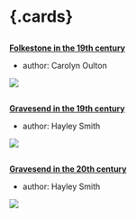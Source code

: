 <param ve-config 
       title="Places E-P"
       banner="/images/banners/19c.jpg"
       layout="index">

# {.cards}

##
**[Folkestone in the 19th century](/19c/19c-folkestone/)**

- author: Carolyn Oulton

![](https://iiif.juncture-digital.org/thumbnail?url=https://stor.artstor.org/stor/b6683cdb-1799-4a34-b5b4-bf77e9da197d)

##
**[Gravesend in the 19th century](/19c/19c-gravesend/)**

- author: Hayley Smith

![](https://iiif.juncture-digital.org/thumbnail?url=https://stor.artstor.org/stor/267a9b45-9c4f-4db0-843a-67931fc83467)

##
**[Gravesend in the 20th century](/placesah/gravesend-overview)**

- author: Hayley Smith

![](https://iiif.juncture-digital.org/thumbnail?url=https://upload.wikimedia.org/wikipedia/commons/1/19/Gravesend_%2834842865191%29.jpg)

